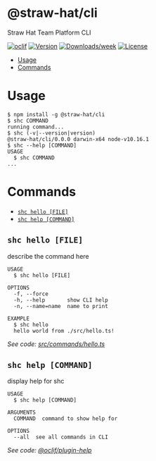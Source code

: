 @straw-hat/cli
==============

Straw Hat Team Platform CLI

[![oclif](https://img.shields.io/badge/cli-oclif-brightgreen.svg)](https://oclif.io)
[![Version](https://img.shields.io/npm/v/@straw-hat/cli.svg)](https://npmjs.org/package/@straw-hat/cli)
[![Downloads/week](https://img.shields.io/npm/dw/@straw-hat/cli.svg)](https://npmjs.org/package/@straw-hat/cli)
[![License](https://img.shields.io/npm/l/@straw-hat/cli.svg)](https://github.com/yordis/cli/blob/master/package.json)

<!-- toc -->
* [Usage](#usage)
* [Commands](#commands)
<!-- tocstop -->
# Usage
<!-- usage -->
```sh-session
$ npm install -g @straw-hat/cli
$ shc COMMAND
running command...
$ shc (-v|--version|version)
@straw-hat/cli/0.0.0 darwin-x64 node-v10.16.1
$ shc --help [COMMAND]
USAGE
  $ shc COMMAND
...
```
<!-- usagestop -->
# Commands
<!-- commands -->
* [`shc hello [FILE]`](#shc-hello-file)
* [`shc help [COMMAND]`](#shc-help-command)

## `shc hello [FILE]`

describe the command here

```
USAGE
  $ shc hello [FILE]

OPTIONS
  -f, --force
  -h, --help       show CLI help
  -n, --name=name  name to print

EXAMPLE
  $ shc hello
  hello world from ./src/hello.ts!
```

_See code: [src/commands/hello.ts](https://github.com/yordis/cli/blob/v0.0.0/src/commands/hello.ts)_

## `shc help [COMMAND]`

display help for shc

```
USAGE
  $ shc help [COMMAND]

ARGUMENTS
  COMMAND  command to show help for

OPTIONS
  --all  see all commands in CLI
```

_See code: [@oclif/plugin-help](https://github.com/oclif/plugin-help/blob/v2.2.1/src/commands/help.ts)_
<!-- commandsstop -->
